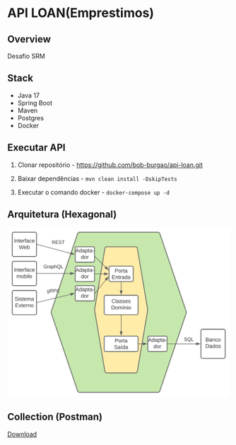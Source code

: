 # API LOAN(Emprestimos)

## Overview
Desafio SRM

## Stack

- Java 17
- Spring Boot
- Maven
- Postgres
- Docker

## Executar API

1. Clonar repositório - https://github.com/bob-burgao/api-loan.git

2. Baixar dependências - `mvn clean install -DskipTests`

3. Executar o comando docker - `docker-compose up -d` 

## Arquitetura (Hexagonal)

![image info](docs\hex-ports-adapters.svg)

## Collection (Postman)

[Download](file:///docs/Desafio_LOAN.postman_collection.json)